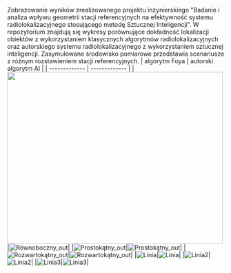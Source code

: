 Zobrazowanie wyników zrealizowanego projektu inżynierskiego "Badanie i analiza wpływu geometrii stacji referencyjnych na efektywność systemu radiolokalizacyjnego stosującego metodę Sztucznej Inteligencji".
W repozytorium znajdują się wykresy porównujące dokładność lokalizacji obiektów z wykorzystaniem klasycznych algorytmów radiolokalizacyjnych oraz autorskiego systemu radiolokalizacyjnego z wykorzystaniem sztucznej inteligencji. Zasymulowane środowisko pomiarowe przedstawia scenariusze z różnym rozstawieniem stacji referencyjnych. 
| algorytm Foya  | autorski algorytm AI |
| ------------- | ------------- |
|<img src="https://user-images.githubusercontent.com/56272127/151035707-0754f0e1-e6f9-4dba-9032-a2f6d2fc8c5d.png" width="500" height="400">|![Równoboczny_out](https://user-images.githubusercontent.com/56272127/151035994-80e4bd85-67ea-42aa-845a-c5eaa351d310.png)|
|![Prostokątny_out](https://user-images.githubusercontent.com/56272127/151035750-42f01552-64ef-4268-aa93-460bfd3078cf.png)|![Prostokątny_out](https://user-images.githubusercontent.com/56272127/151036030-8287094e-d505-49a2-84c8-e2dbbfc1eebf.png)|
|![Rozwartokątny_out](https://user-images.githubusercontent.com/56272127/151035812-f83646ee-7a9b-4d15-b4aa-b6e504923659.png)|![Rozwartokątny_out](https://user-images.githubusercontent.com/56272127/151036068-4ee1a9bb-39d9-4960-9bdf-e5321f55e475.png)|
|![Linia](https://user-images.githubusercontent.com/56272127/151034671-1532c77c-30bf-47c7-b436-7a4437d68cf5.png)|![Linia](https://user-images.githubusercontent.com/56272127/151036136-086870d8-5688-4197-90fc-d03760bf90b6.png)|
|![Linia2](https://user-images.githubusercontent.com/56272127/151035858-427b48a2-460d-4b86-9467-e6a418fc2978.png)|![Linia2](https://user-images.githubusercontent.com/56272127/151036163-e260513a-a85a-4344-aa9f-a4757ca52e9d.png)|
|![Linia3](https://user-images.githubusercontent.com/56272127/151035900-90c4fff7-bfbc-4d9c-9437-ac790b452b8e.png)|![Linia3](https://user-images.githubusercontent.com/56272127/151036185-30148017-2bca-4c62-bfd6-2af2291fac06.png)|

